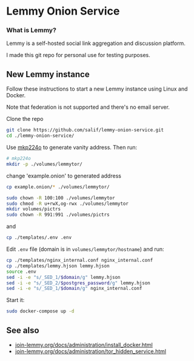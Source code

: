 # Lemmy Onion Service

### What is Lemmy?

Lemmy is a self-hosted social link aggregation and discussion platform.

I made this git repo for personal use for testing purposes.

## New Lemmy instance

Follow these instructions to start a new Lemmy instance using Linux and Docker.

Note that federation is not supported and there's no email server.

Clone the repo

```bash
git clone https://github.com/salif/lemmy-onion-service.git
cd ./lemmy-onion-service/
```

Use [mkp224o](https://community.torproject.org/onion-services/advanced/vanity-addresses/) to generate vanity address. Then run:

```bash
# mkp224o
mkdir -p ./volumes/lemmytor/
```

change 'example.onion' to generated address

```bash
cp example.onion/* ./volumes/lemmytor/
```

```bash
sudo chown -R 100:100 ./volumes/lemmytor
sudo chmod -R u+rwX,og-rwx ./volumes/lemmytor
mkdir volumes/pictrs
sudo chown -R 991:991 ./volumes/pictrs
```

and

```bash
cp ./templates/.env .env
```

Edit `.env` file \(domain is in `volumes/lemmytor/hostname`\) and run:

```bash
cp ./templates/nginx_internal.conf nginx_internal.conf
cp ./templates/lemmy.hjson lemmy.hjson
source .env
sed -i -e "s/_SED_1/$domain/g" lemmy.hjson
sed -i -e "s/_SED_2/$postgres_password/g" lemmy.hjson
sed -i -e "s/_SED_1/$domain/g" nginx_internal.conf
```

Start it:

```bash
sudo docker-compose up -d
```

## See also

- [join-lemmy.org/docs/administration/install_docker.html](https://join-lemmy.org/docs/administration/install_docker.html)
- [join-lemmy.org/docs/administration/tor_hidden_service.html](https://join-lemmy.org/docs/administration/tor_hidden_service.html)
